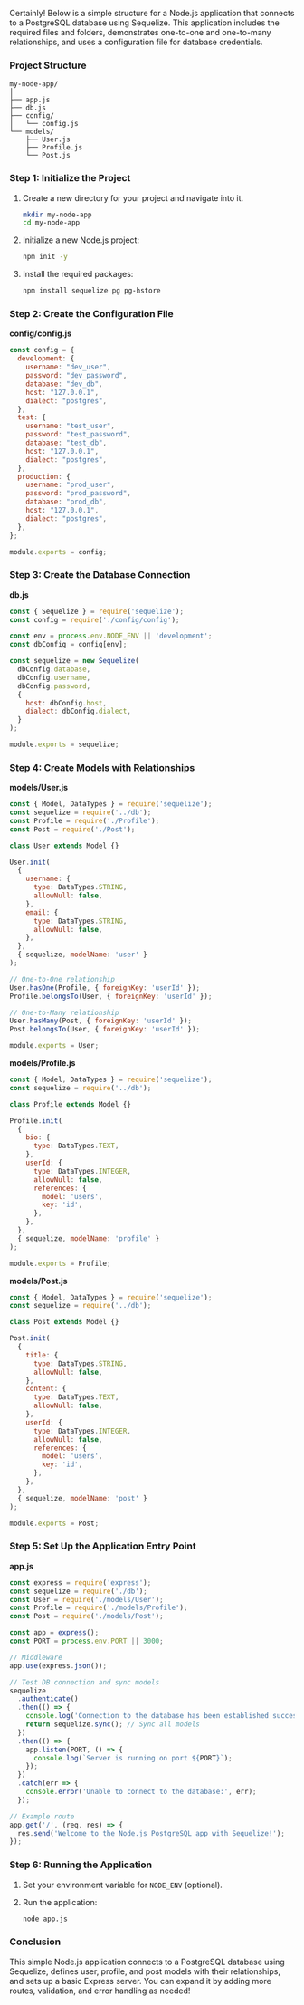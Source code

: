 Certainly! Below is a simple structure for a Node.js application that connects to a PostgreSQL database using Sequelize. This application includes the required files and folders, demonstrates one-to-one and one-to-many relationships, and uses a configuration file for database credentials.

### Project Structure

```
my-node-app/
│
├── app.js
├── db.js
├── config/
│   └── config.js
└── models/
    ├── User.js
    ├── Profile.js
    └── Post.js
```

### Step 1: Initialize the Project

1. Create a new directory for your project and navigate into it.

   ```bash
   mkdir my-node-app
   cd my-node-app
   ```

2. Initialize a new Node.js project:

   ```bash
   npm init -y
   ```

3. Install the required packages:

   ```bash
   npm install sequelize pg pg-hstore
   ```

### Step 2: Create the Configuration File

**config/config.js**

```javascript
const config = {
  development: {
    username: "dev_user",
    password: "dev_password",
    database: "dev_db",
    host: "127.0.0.1",
    dialect: "postgres",
  },
  test: {
    username: "test_user",
    password: "test_password",
    database: "test_db",
    host: "127.0.0.1",
    dialect: "postgres",
  },
  production: {
    username: "prod_user",
    password: "prod_password",
    database: "prod_db",
    host: "127.0.0.1",
    dialect: "postgres",
  },
};

module.exports = config;
```

### Step 3: Create the Database Connection

**db.js**

```javascript
const { Sequelize } = require('sequelize');
const config = require('./config/config');

const env = process.env.NODE_ENV || 'development';
const dbConfig = config[env];

const sequelize = new Sequelize(
  dbConfig.database,
  dbConfig.username,
  dbConfig.password,
  {
    host: dbConfig.host,
    dialect: dbConfig.dialect,
  }
);

module.exports = sequelize;
```

### Step 4: Create Models with Relationships

**models/User.js**

```javascript
const { Model, DataTypes } = require('sequelize');
const sequelize = require('../db');
const Profile = require('./Profile');
const Post = require('./Post');

class User extends Model {}

User.init(
  {
    username: {
      type: DataTypes.STRING,
      allowNull: false,
    },
    email: {
      type: DataTypes.STRING,
      allowNull: false,
    },
  },
  { sequelize, modelName: 'user' }
);

// One-to-One relationship
User.hasOne(Profile, { foreignKey: 'userId' });
Profile.belongsTo(User, { foreignKey: 'userId' });

// One-to-Many relationship
User.hasMany(Post, { foreignKey: 'userId' });
Post.belongsTo(User, { foreignKey: 'userId' });

module.exports = User;
```

**models/Profile.js**

```javascript
const { Model, DataTypes } = require('sequelize');
const sequelize = require('../db');

class Profile extends Model {}

Profile.init(
  {
    bio: {
      type: DataTypes.TEXT,
    },
    userId: {
      type: DataTypes.INTEGER,
      allowNull: false,
      references: {
        model: 'users',
        key: 'id',
      },
    },
  },
  { sequelize, modelName: 'profile' }
);

module.exports = Profile;
```

**models/Post.js**

```javascript
const { Model, DataTypes } = require('sequelize');
const sequelize = require('../db');

class Post extends Model {}

Post.init(
  {
    title: {
      type: DataTypes.STRING,
      allowNull: false,
    },
    content: {
      type: DataTypes.TEXT,
      allowNull: false,
    },
    userId: {
      type: DataTypes.INTEGER,
      allowNull: false,
      references: {
        model: 'users',
        key: 'id',
      },
    },
  },
  { sequelize, modelName: 'post' }
);

module.exports = Post;
```

### Step 5: Set Up the Application Entry Point

**app.js**

```javascript
const express = require('express');
const sequelize = require('./db');
const User = require('./models/User');
const Profile = require('./models/Profile');
const Post = require('./models/Post');

const app = express();
const PORT = process.env.PORT || 3000;

// Middleware
app.use(express.json());

// Test DB connection and sync models
sequelize
  .authenticate()
  .then(() => {
    console.log('Connection to the database has been established successfully.');
    return sequelize.sync(); // Sync all models
  })
  .then(() => {
    app.listen(PORT, () => {
      console.log(`Server is running on port ${PORT}`);
    });
  })
  .catch(err => {
    console.error('Unable to connect to the database:', err);
  });

// Example route
app.get('/', (req, res) => {
  res.send('Welcome to the Node.js PostgreSQL app with Sequelize!');
});
```

### Step 6: Running the Application

1. Set your environment variable for `NODE_ENV` (optional).
2. Run the application:

   ```bash
   node app.js
   ```

### Conclusion

This simple Node.js application connects to a PostgreSQL database using Sequelize, defines user, profile, and post models with their relationships, and sets up a basic Express server. You can expand it by adding more routes, validation, and error handling as needed!